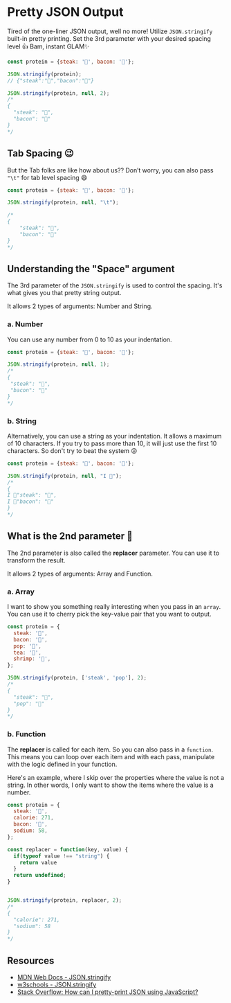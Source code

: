 # Pretty JSON Output

Tired of the one-liner JSON output, well no more! Utilize `JSON.stringify` built-in pretty printing. Set the 3rd parameter with your desired spacing level 👍 Bam, instant GLAM✨

```javascript
const protein = {steak: '🥩', bacon: '🥓'};

JSON.stringify(protein);
// {"steak":"🥩","bacon":"🥓"}

JSON.stringify(protein, null, 2);
/*
{
  "steak": "🥩",
  "bacon": "🥓"
}
*/
```

## Tab Spacing 😉

But the Tab folks are like how about us?? Don’t worry, you can also pass `"\t"` for tab level spacing 😄

```javascript
const protein = {steak: '🥩', bacon: '🥓'};

JSON.stringify(protein, null, "\t");

/*
{
	"steak": "🥩",
	"bacon": "🥓"
}
*/
```

## Understanding the "Space" argument

The 3rd parameter of the `JSON.stringify` is used to control the spacing. It's what gives you that pretty string output.

It allows 2 types of arguments: Number and String.

### a. Number

You can use any number from 0 to 10 as your indentation.

```javascript
const protein = {steak: '🥩', bacon: '🥓'};

JSON.stringify(protein, null, 1);
/*
{
 "steak": "🥩",
 "bacon": "🥓"
}
*/
```

### b. String

Alternatively, you can use a string as your indentation. It allows a maximum of 10 characters. If you try to pass more than 10, it will just use the first 10 characters. So don't try to beat the system 😝

```javascript
const protein = {steak: '🥩', bacon: '🥓'};

JSON.stringify(protein, null, "I 💛");
/*
{
I 💛"steak": "🥩",
I 💛"bacon": "🥓"
}
*/
```

## What is the 2nd parameter 🤔

The 2nd parameter is also called the **replacer** parameter. You can use it to transform the result.

It allows 2 types of arguments: Array and Function.

### a. Array

I want to show you something really interesting when you pass in an `array`. You can use it to cherry pick the key-value pair that you want to output. 

```javascript
const protein = {
  steak: '🥩', 
  bacon: '🥓',
  pop: '🥤',
  tea: '🍵',
  shrimp: '🍤',
};

JSON.stringify(protein, ['steak', 'pop'], 2);
/*
{
  "steak": "🥩",
  "pop": "🥤"
}
*/
```

### b. Function

The **replacer** is called for each item. So you can also pass in a `function`. This means you can loop over each item and with each pass, manipulate with the logic defined in your function.

Here's an example, where I skip over the properties where the value is not a string. In other words, I only want to show the items where the value is a number.

```javascript
const protein = {
  steak: '🥩', 
  calorie: 271,
  bacon: '🥓',
  sodium: 58,
};

const replacer = function(key, value) {
  if(typeof value !== "string") {
    return value
  }
  return undefined;
}


JSON.stringify(protein, replacer, 2);
/*
{
  "calorie": 271,
  "sodium": 58
}
*/
```

## Resources

- [MDN Web Docs - JSON.stringify](https://developer.mozilla.org/en-US/docs/Web/JavaScript/Reference/Global_Objects/JSON/stringify)
- [w3schools - JSON.stringify](https://www.w3schools.com/js/js_json_stringify.asp)
- [Stack Overflow: How can I pretty-print JSON using JavaScript?](https://stackoverflow.com/questions/4810841/how-can-i-pretty-print-json-using-javascript)
